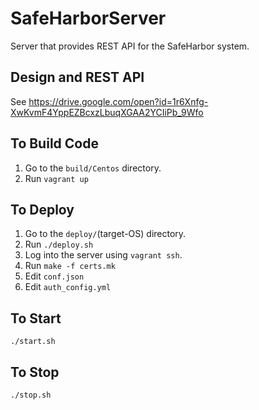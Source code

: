 # SafeHarborServer
Server that provides REST API for the SafeHarbor system.
## Design and REST API
See https://drive.google.com/open?id=1r6Xnfg-XwKvmF4YppEZBcxzLbuqXGAA2YCIiPb_9Wfo
## To Build Code
1. Go to the <code>build/Centos</code> directory.
2. Run <code>vagrant up</code>

## To Deploy
1. Go to the <code>deploy/</code>(target-OS) directory.
2. Run <code>./deploy.sh</code>
3. Log into the server using <code>vagrant ssh</code>.
4. Run <code>make -f certs.mk</code>
5. Edit <code>conf.json</code>
6. Edit <code>auth_config.yml</code>

## To Start
<code>./start.sh</code>

## To Stop
<code>./stop.sh</code>

